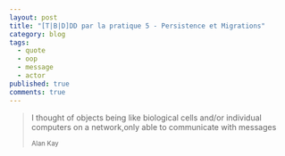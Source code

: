 ```yaml
---
layout: post
title: "[T|B|D]DD par la pratique 5 - Persistence et Migrations"
category: blog
tags:
  - quote
  - oop
  - message
  - actor
published: true
comments: true
---
```


<blockquote><p>I thought of objects being like biological cells and/or individual computers on a network,only able to communicate with messages</p><small>Alan Kay</small></blockquote>